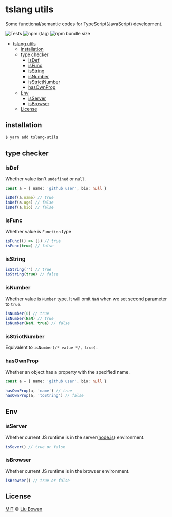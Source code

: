 # tslang utils

Some functional/semantic codes for TypeScript(JavaScript) development.

![Tests](https://github.com/lbwa/tslang-utils/workflows/Tests/badge.svg) <img alt="npm (tag)" src="https://img.shields.io/npm/v/tslang-utils/latest?style=flat-square"> <img alt="npm bundle size" src="https://img.shields.io/bundlephobia/minzip/tslang-utils?style=flat-square">

<!-- TOC -->

- [tslang utils](#tslang-utils)
  - [installation](#installation)
  - [type checker](#type-checker)
    - [isDef](#isdef)
    - [isFunc](#isfunc)
    - [isString](#isstring)
    - [isNumber](#isnumber)
    - [isStrictNumber](#isstrictnumber)
    - [hasOwnProp](#hasownprop)
  - [Env](#env)
    - [isServer](#isserver)
    - [isBrowser](#isbrowser)
  - [License](#license)

<!-- /TOC -->

## installation

```bash
$ yarn add tslang-utils
```

## type checker

### isDef

Whether value isn't `undefined` or `null`.

```ts
const a = { name: 'github user', bio: null }

isDef(a.name) // true
isDef(a.age) // false
isDef(a.bio) // false
```

### isFunc

Whether value is `Function` type

```ts
isFunc(() => {}) // true
isFunc(true) // false
```

### isString

```ts
isString('') // true
isString(true) // false
```

### isNumber

Whether value is `Number` type. It will omit `NaN` when we set second parameter to `true`.

```ts
isNumber(0) // true
isNumber(NaN) // true
isNumber(NaN, true) // false
```

### isStrictNumber

Equivalent to `isNumber(/* value */, true)`.

### hasOwnProp

Whether an object has a property with the specified name.

```ts
const a = { name: 'github user', bio: null }

hasOwnProp(a, 'name') // true
hasOwnProp(a, 'toString') // false
```

## Env

### isServer

Whether current JS runtime is in the server([node.js](https://nodejs.org)) environment.

```ts
isSever() // true or false
```

### isBrowser

Whether current JS runtime is in the browser environment.

```ts
isBrowser() // true or false
```

## License

[MIT](./LICENSE) © [Liu Bowen](https://github.com/lbwa)
